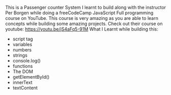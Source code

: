 This is a Passenger counter System I learnt to build along with the instructor Per Borgen while doing a freeCodeCamp JavaScript Full programming course on YouTube.
This course is very amazing as you are able to learn concepts while building some amazing projects. Check out their course on youtube: https://youtu.be/jS4aFq5-91M
What I Learnt while building this:
- script tag
- variables
- numbers
- strings
- console.log()
- functions
- The DOM
- getElementById()
- innerText
- textContent